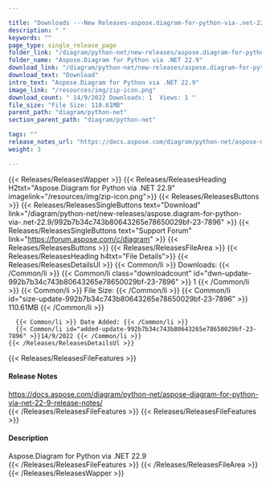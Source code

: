 ```yaml
---

title: "Downloads ---New Releases-aspose.diagram-for-python-via-.net-22.9"
description: " "
keywords: ""
page_type: single_release_page
folder_link: "/diagram/python-net/new-releases/aspose.diagram-for-python-via-.net-22.9/"
folder_name: "Aspose.Diagram for Python via .NET 22.9"
download_link: "/diagram/python-net/new-releases/aspose.diagram-for-python-via-.net-22.9/992b7b34c743b80643265e78650029bf-23-7896"
download_text: "Download"
intro_text: "Aspose.Diagram for Python via .NET 22.9"
image_link: "/resources/img/zip-icon.png"
download_count: " 14/9/2022 Downloads: 1  Views: 1 "
file_size: "File Size: 110.61MB"
parent_path: "diagram/python-net"
section_parent_path: "diagram/python-net"

tags: ""
release_notes_url: "https://docs.aspose.com/diagram/python-net/aspose-diagram-for-python-via-net-22-9-release-notes/"
weight: 3

---
```


{{< Releases/ReleasesWapper >}}
  {{< Releases/ReleasesHeading H2txt="Aspose.Diagram for Python via .NET 22.9" imagelink="/resources/img/zip-icon.png">}}
  {{< Releases/ReleasesButtons >}}
    {{< Releases/ReleasesSingleButtons text="Download" link="/diagram/python-net/new-releases/aspose.diagram-for-python-via-.net-22.9/992b7b34c743b80643265e78650029bf-23-7896" >}}
    {{< Releases/ReleasesSingleButtons text="Support Forum" link="https://forum.aspose.com/c/diagram" >}}
  {{< Releases/ReleasesButtons >}}
  {{< Releases/ReleasesFileArea >}}
    {{< Releases/ReleasesHeading h4txt="File Details">}}
    {{< Releases/ReleasesDetailsUl >}}
      {{< Common/li >}} Downloads: {{< /Common/li >}}
      {{< Common/li class="downloadcount" id="dwn-update-992b7b34c743b80643265e78650029bf-23-7896" >}} 1 {{< /Common/li >}}
      {{< Common/li >}} File Size: {{< /Common/li >}}
      {{< Common/li id="size-update-992b7b34c743b80643265e78650029bf-23-7896" >}} 110.61MB {{< /Common/li >}}

      {{< Common/li >}} Date Added: {{< /Common/li >}}
      {{< Common/li id="added-update-992b7b34c743b80643265e78650029bf-23-7896" >}}14/9/2022 {{< /Common/li >}}
    {{< /Releases/ReleasesDetailsUl >}}

  {{< Releases/ReleasesFileFeatures >}}
      <h4>Release Notes</h4><div><a href='https://docs.aspose.com/diagram/python-net/aspose-diagram-for-python-via-net-22-9-release-notes/'>https://docs.aspose.com/diagram/python-net/aspose-diagram-for-python-via-net-22-9-release-notes/</a></div>
  {{< /Releases/ReleasesFileFeatures >}}
  {{< Releases/ReleasesFileFeatures >}}
      <h4>Description</h4><div class="HTMLDescription">Aspose.Diagram for Python via .NET 22.9</div>
  {{< /Releases/ReleasesFileFeatures >}}
 {{< /Releases/ReleasesFileArea >}}
{{< /Releases/ReleasesWapper >}}


